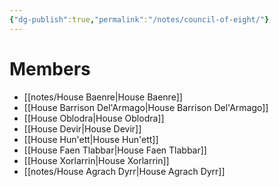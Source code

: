 ```yaml
---
{"dg-publish":true,"permalink":"/notes/council-of-eight/"}
---
```


# Members
- [[notes/House Baenre\|House Baenre]]
- [[House Barrison Del'Armago\|House Barrison Del'Armago]]
- [[House Oblodra\|House Oblodra]]
- [[House Devir\|House Devir]]
- [[House Hun'ett\|House Hun'ett]]
- [[House Faen Tlabbar\|House Faen Tlabbar]]
- [[House Xorlarrin\|House Xorlarrin]]
- [[notes/House Agrach Dyrr\|House Agrach Dyrr]]